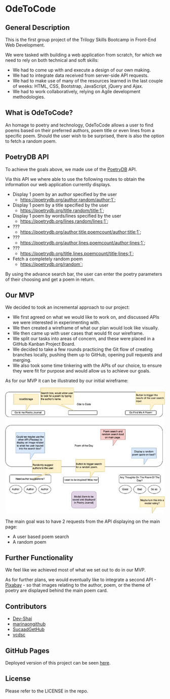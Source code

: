 # OdeToCode

## General Description

This is the first group project of the Trilogy Skills Bootcamp in Front-End Web Development.

We were tasked with building a web application from scratch, for which we need to rely on both technical and soft skills:

- We had to come up with and execute a design of our own making.
- We had to integrate data received from server-side API requests.
- We had to make use of many of the resources learned in the last couple of weeks: HTML, CSS, Bootstrap, JavaScript, jQuery and Ajax.
- We had to work collaboratively, relying on Agile development methodologies.

## What is OdeToCode?

An homage to poetry and technology, OdeToCode allows a user to find poems based on their preferred authors, poem title or even lines from a specific poem. Should the user wish to be surprised, there is also the option to fetch a random poem.

## PoetryDB API

To achieve the goals above, we made use of the [PoetryDB](https://poetrydb.org/index.html) API.

Via this API we where able to use the following routes to obtain the information our web application currently displays.

- Display 1 poem by an author specified by the user
  - https://poetrydb.org/author,random/author;1`;
- Display 1 poem by a title specified by the user
  - https://poetrydb.org/title,random/title;1`;
- Display 1 poem by words/lines specified by the user
  - https://poetrydb.org/lines,random/lines;1`;
- ???
  - https://poetrydb.org/author,title,poemcount/author;title;1`;
- ???
  - https://poetrydb.org/author,lines,poemcount/author;lines;1`;
- ???
  - https://poetrydb.org/title,lines,poemcount/title;lines;1`;
- Fetch a completely random poem
  - https://poetrydb.org/random`;

By using the advance search bar, the user can enter the poetry parameters of their choosing and get a poem in return.

## Our MVP

We decided to took an incremental approach to our project:

- We first agreed on what we would like to work on, and discussed APIs we were interested in experimenting with.
- We then created a wireframe of what our plan would look like visually.
- We then came up with user cases that would fit our wireframe.
- We split our tasks into areas of concern, and these were placed in a GitHub Kanban Project Board.
- We decided to take a few rounds practicing the Git flow of creating branches locally, pushing them up to GitHub, opening pull requests and merging.
- We also took some time tinkering with the APIs of our choice, to ensure they were fit for purpose and would allow us to achieve our goals.

As for our MVP it can be illustrated by our initial wireframe:

![wireframe.jpg](/wireframe.jpg)

The main goal was to have 2 requests from the API displaying on the main page:

- A user based poem search
- A random poem

## Further Functionality

We feel like we achieved most of what we set out to do in our MVP.

As for further plans, we would eventually like to integrate a second API - [Pixabay](https://pixabay.com/api/docs/) - so that images relating to the author, poem, or the theme of poetry are displayed behind the main poem card.

## Contributors

- [Dev-Shai](https://github.com/Dev-Shai)
- [marinaongithub](https://github.com/marinaongithub)
- [SucaadGetHub](https://github.com/SucaadGetHub)
- [vcdsc](https://github.com/vcdsc)

## GitHub Pages

Deployed version of this project can be seen [here]().

## License

Please refer to the LICENSE in the repo.
